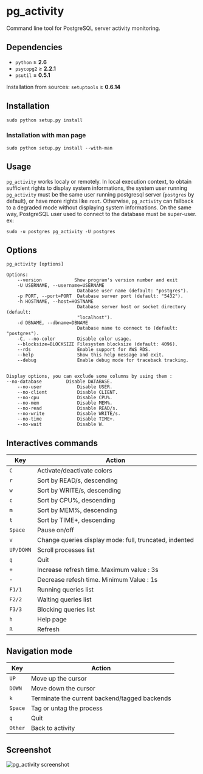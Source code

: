 pg_activity
===========

Command line tool for PostgreSQL server activity monitoring.

Dependencies
------------

  - `python` &ge; **2.6**
  - `psycopg2` &ge; **2.2.1**
  - `psutil` &ge;  **0.5.1**

Installation from sources:
`setuptools` &ge; **0.6.14** 

Installation
------------

    sudo python setup.py install

### Installation with man page

    sudo python setup.py install --with-man


Usage
-----

`pg_activity` works localy or remotely. In local execution context, to obtain sufficient rights to display system informations, the system user running `pg_activity` must be the same user running postgresql server (`postgres` by default), or have more rights like `root`. Otherwise, `pg_activity` can fallback to a degraded mode without displaying system informations. On the same way, PostgreSQL user used to connect to the database must be super-user.  
ex:  
    
    sudo -u postgres pg_activity -U postgres

Options
-------

    pg_activity [options]

	Options:
		--version            Show program's version number and exit 
		-U USERNAME, --username=USERNAME
                        	  Database user name (default: "postgres").
		-p PORT, --port=PORT  Database server port (default: "5432").
		-h HOSTNAME, --host=HOSTNAME
							  Database server host or socket directory (default:
                        	  "localhost").
        -d DBNAME, --dbname=DBNAME
                              Database name to connect to (default: "postgres").
		-C, --no-color        Disable color usage.
		--blocksize=BLOCKSIZE Filesystem blocksize (default: 4096).
		--rds                 Enable support for AWS RDS.
		--help                Show this help message and exit.
		--debug               Enable debug mode for traceback tracking.
        

	Display options, you can exclude some columns by using them :
	--no-database         Disable DATABASE.
    	--no-user             Disable USER.
    	--no-client           Disable CLIENT.
    	--no-cpu              Disable CPU%.
    	--no-mem              Disable MEM%.
    	--no-read             Disable READ/s.
    	--no-write            Disable WRITE/s.
    	--no-time             Disable TIME+.
    	--no-wait             Disable W.

Interactives commands
---------------------

| Key       | Action                                                 |
|-----------|--------------------------------------------------------|
| `C`       | Activate/deactivate colors                             |
| `r`       | Sort by READ/s, descending                             |
| `w`       | Sort by WRITE/s, descending                            |
| `c`       | Sort by CPU%, descending                               |
| `m`       | Sort by MEM%, descending                               |
| `t`       | Sort by TIME+, descending                              |
| `Space`   | Pause on/off                                           |  
| `v`       | Change queries display mode: full, truncated, indented |
| `UP/DOWN` | Scroll processes list                                  |
| `q`       | Quit                                                   |  
| `+`       | Increase refresh time. Maximum value : 3s              |
| `-`       | Decrease refesh time. Minimum Value : 1s               |
| `F1/1`    | Running queries list                                   |  
| `F2/2`    | Waiting queries list                                   | 
| `F3/3`    | Blocking queries list                                  |
| `h`       | Help page                                              |  
| `R`       | Refresh                                                | 

Navigation mode
---------------

| Key     | Action                                        |
|---------|-----------------------------------------------|
| `UP`    | Move up the cursor                            |
| `DOWN`  | Move down the cursor                          |
| `k`     | Terminate the current backend/tagged backends |
| `Space` | Tag or untag the process                      |
| `q`     | Quit                                          |  
| `Other` | Back to activity                              |  
			
Screenshot
----------

![pg_activity screenshot](https://raw.github.com/julmon/pg_activity/master/docs/imgs/screenshot.png)
